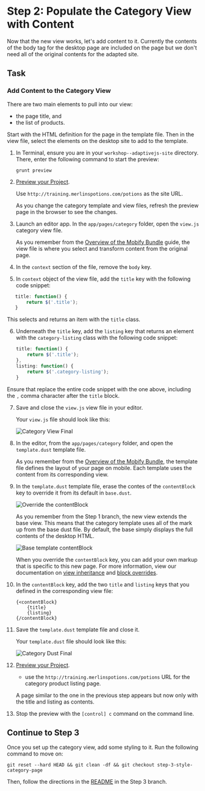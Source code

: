 # Step 2: Populate the Category View with Content

Now that the new view works, let's add content to it. Currently the contents of the body tag for the desktop page are included on the page but we don't need all of the original contents for the adapted site.

## Task

### Add Content to the Category View

There are two main elements to pull into our view:

* the page title, and
* the list of products.

Start with the HTML definition for the page in the template file. Then in the view file, select the elements on the desktop site to add to the template.

1. In Terminal, ensure you are in your `workshop--adaptivejs-site` directory. There, enter the following command to start the preview:

    ```
    grunt preview
    ```

2. [Preview your Project](http://adaptivejs.mobify.com/v2.0/docs/preview-your-project).

    Use `http://training.merlinspotions.com/potions` as the site URL.

    As you change the category template and view files, refresh the preview page in the browser to see the changes.

3. Launch an editor app. In the `app/pages/category` folder, open the `view.js` category view file.

    As you remember from the [Overview of the Mobify Bundle](http://adaptivejs.mobify.com/v2.0/docs/the-mobify-bundle#c-views) guide, the view file is where you select and transform content from the original page.

4. In the `context` section of the file, remove the `body` key.
5. In `context` object of the view file, add the `title` key with the following code snippet:

 ```javascript
    title: function() {
        return $('.title');
    }
 ```

 This selects and returns an item with the `title` class.

6. Underneath the `title` key, add the `listing` key that returns an element with the `category-listing` class with the following code snippet:

    ```javascript
    title: function() {
        return $('.title');
    },
    listing: function() {
        return $('.category-listing');
    }
    ```
 Ensure that replace the entire code snippet with the one above, including the `,` comma character after the `title` block.

7. Save and close the `view.js` view file in your editor.

    Your `view.js` file should look like this:

    ![Category View Final](https://s3.amazonaws.com/uploads.hipchat.com/15359/58442/8kDkfMbxkImjShf/Screen%20Shot%202015-11-09%20at%2011.28.48%20AM.png)

8. In the editor, from the `app/pages/category` folder, and open the `template.dust` template file.

    As you remember from the [Overview of the Mobify Bundle](http://adaptivejs.mobify.com/v2.0/docs/the-mobify-bundle#d-templates), the template file defines the layout of your page on mobile. Each template uses the content from its corresponding view.

9. In the `template.dust` template file, erase the contes of the `contentBlock` key to override it from its default in `base.dust`.

    ![Override the contentBlock](https://s3.amazonaws.com/uploads.hipchat.com/15359/58442/6BYtC9nwzY6oa3R/Screen%20Shot%202015-11-09%20at%204.42.39%20PM.png)

    As you remember from the Step 1 branch, the new view extends the base view. This means that the category template uses all of the mark up from the base dust file. By default, the base simply displays the full contents of the desktop HTML.

    ![Base template contentBlock](https://s3.amazonaws.com/uploads.hipchat.com/15359/58442/wVutPergCxmoqc6/Screen%20Shot%202015-11-09%20at%204.48.16%20PM.png)

    When you override the `contentBlock` key, you can add your own markup that is specific to this new page. For more information, view our documentation on [view inheritance](https://cloud.mobify.com/docs/adaptivejs/adapting/views/#/view-inheritance/) and [block overrides](https://cloud.mobify.com/docs/adaptivejs/adapting/dustjs-cheat-sheet/#/block-overrides/).

10. In the `contentBlock` key, add the two `title` and `listing` keys that you defined in the corresponding view file:

    ```
    {<contentBlock}
        {title}
        {listing}
    {/contentBlock}
    ```

11. Save the `template.dust` template file and close it.

    Your `template.dust` file should look like this:

    ![Category Dust Final](https://s3.amazonaws.com/uploads.hipchat.com/15359/58442/SYM32MCq1YTIPIf/Screen%20Shot%202015-11-09%20at%204.48.41%20PM.png)

12. [Preview your Project](http://adaptivejs.mobify.com/v2.0/docs/preview-your-project).
    * use the `http://training.merlinspotions.com/potions` URL for the category product listing page.

    A page similar to the one in the previous step appears but now only with the title and listing as contents.

13. Stop the preview with the `[control] c` command on the command line.

## Continue to Step 3

Once you set up the category view, add some styling to it. Run the following command to move on:

```
git reset --hard HEAD && git clean -df && git checkout step-3-style-category-page
```

Then, follow the directions in the  [README](https://github.com/mobify/workshop--adaptivejs-site/blob/step-3-style-category-page/README.md) in the Step 3 branch.
